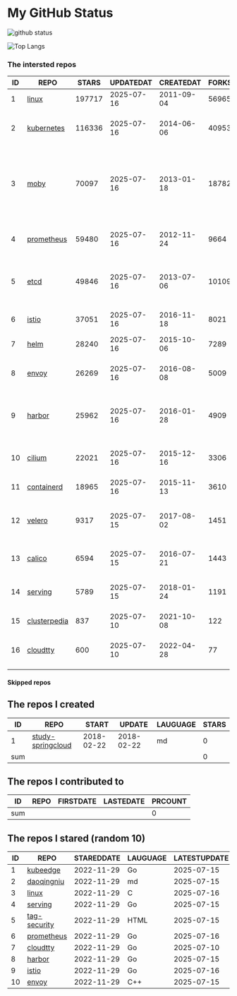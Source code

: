 # My GitHub Status

<img src="https://github-readme-stats-1.yihong0618.vercel.app/api?username=daoqingniu&show_icons=true&&&hide_title=true&count_private=true" alt="github status" />

![Top Langs](https://github-readme-stats-1.yihong0618.vercel.app/api/top-langs/?username=daoqingniu&layout=compact)

<!--START_SECTION:github_repos-->
### The intersted repos
| ID |                              REPO                               | STARS  | UPDATEDAT  | CREATEDAT  | FORKSCOUNT |                                                DESCRIPTIONS                                                |
|----|-----------------------------------------------------------------|--------|------------|------------|------------|------------------------------------------------------------------------------------------------------------|
|  1 | [linux](https://github.com/torvalds/linux)                      | 197717 | 2025-07-16 | 2011-09-04 |      56965 | Linux kernel source tree                                                                                   |
|  2 | [kubernetes](https://github.com/kubernetes/kubernetes)          | 116336 | 2025-07-16 | 2014-06-06 |      40953 | Production-Grade Container Scheduling and Management                                                       |
|  3 | [moby](https://github.com/moby/moby)                            |  70097 | 2025-07-16 | 2013-01-18 |      18782 | The Moby Project - a collaborative project for the container ecosystem to assemble container-based systems |
|  4 | [prometheus](https://github.com/prometheus/prometheus)          |  59480 | 2025-07-16 | 2012-11-24 |       9664 | The Prometheus monitoring system and time series database.                                                 |
|  5 | [etcd](https://github.com/etcd-io/etcd)                         |  49846 | 2025-07-16 | 2013-07-06 |      10109 | Distributed reliable key-value store for the most critical data of a distributed system                    |
|  6 | [istio](https://github.com/istio/istio)                         |  37051 | 2025-07-16 | 2016-11-18 |       8021 | Connect, secure, control, and observe services.                                                            |
|  7 | [helm](https://github.com/helm/helm)                            |  28240 | 2025-07-16 | 2015-10-06 |       7289 | The Kubernetes Package Manager                                                                             |
|  8 | [envoy](https://github.com/envoyproxy/envoy)                    |  26269 | 2025-07-16 | 2016-08-08 |       5009 | Cloud-native high-performance edge/middle/service proxy                                                    |
|  9 | [harbor](https://github.com/goharbor/harbor)                    |  25962 | 2025-07-16 | 2016-01-28 |       4909 | An open source trusted cloud native registry project that stores, signs, and scans content.                |
| 10 | [cilium](https://github.com/cilium/cilium)                      |  22021 | 2025-07-16 | 2015-12-16 |       3306 | eBPF-based Networking, Security, and Observability                                                         |
| 11 | [containerd](https://github.com/containerd/containerd)          |  18965 | 2025-07-16 | 2015-11-13 |       3610 | An open and reliable container runtime                                                                     |
| 12 | [velero](https://github.com/vmware-tanzu/velero)                |   9317 | 2025-07-15 | 2017-08-02 |       1451 | Backup and migrate Kubernetes applications and their persistent volumes                                    |
| 13 | [calico](https://github.com/projectcalico/calico)               |   6594 | 2025-07-15 | 2016-07-21 |       1443 | Cloud native networking and network security                                                               |
| 14 | [serving](https://github.com/knative/serving)                   |   5789 | 2025-07-15 | 2018-01-24 |       1191 | Kubernetes-based, scale-to-zero, request-driven compute                                                    |
| 15 | [clusterpedia](https://github.com/clusterpedia-io/clusterpedia) |    837 | 2025-07-10 | 2021-10-08 |        122 | The Encyclopedia of Kubernetes clusters                                                                    |
| 16 | [cloudtty](https://github.com/cloudtty/cloudtty)                |    600 | 2025-07-10 | 2022-04-28 |         77 | A Friendly Kubernetes CloudShell (Web Terminal) !                                                          |



#### Skipped repos
<!--END_SECTION:github_repos-->

<!--START_SECTION:my_github-->
## The repos I created
| ID  |                                 REPO                                 |   START    |   UPDATE   | LAUGUAGE | STARS |
|-----|----------------------------------------------------------------------|------------|------------|----------|-------|
|   1 | [study-springcloud](https://github.com/daoqingniu/study-springcloud) | 2018-02-22 | 2018-02-22 | md       |     0 |
| sum |                                                                      |            |            |          |     0 |

## The repos I contributed to
| ID  | REPO | FIRSTDATE | LASTEDATE | PRCOUNT |
|-----|------|-----------|-----------|---------|
| sum |      |           |           |       0 |

## The repos I stared (random 10)
| ID |                          REPO                          | STAREDDATE | LAUGUAGE | LATESTUPDATE |
|----|--------------------------------------------------------|------------|----------|--------------|
|  1 | [kubeedge](https://github.com/kubeedge/kubeedge)       | 2022-11-29 | Go       | 2025-07-15   |
|  2 | [daoqingniu](https://github.com/daoqingniu/daoqingniu) | 2022-11-29 | md       | 2025-07-15   |
|  3 | [linux](https://github.com/torvalds/linux)             | 2022-11-29 | C        | 2025-07-16   |
|  4 | [serving](https://github.com/knative/serving)          | 2022-11-29 | Go       | 2025-07-15   |
|  5 | [tag-security](https://github.com/cncf/tag-security)   | 2022-11-29 | HTML     | 2025-07-15   |
|  6 | [prometheus](https://github.com/prometheus/prometheus) | 2022-11-29 | Go       | 2025-07-16   |
|  7 | [cloudtty](https://github.com/cloudtty/cloudtty)       | 2022-11-29 | Go       | 2025-07-10   |
|  8 | [harbor](https://github.com/goharbor/harbor)           | 2022-11-29 | Go       | 2025-07-15   |
|  9 | [istio](https://github.com/istio/istio)                | 2022-11-29 | Go       | 2025-07-16   |
| 10 | [envoy](https://github.com/envoyproxy/envoy)           | 2022-11-29 | C++      | 2025-07-15   |

<!--END_SECTION:my_github-->
